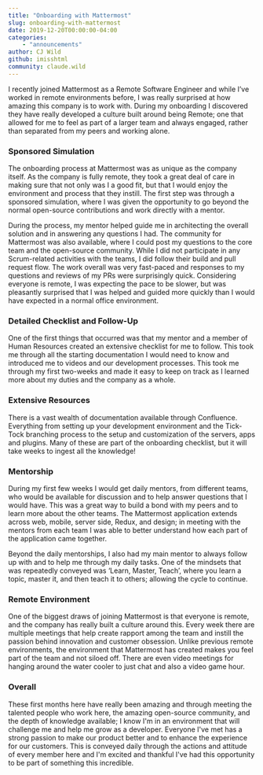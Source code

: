 ```yaml
---
title: "Onboarding with Mattermost"
slug: onboarding-with-mattermost
date: 2019-12-20T00:00:00-04:00
categories:
    - "announcements"
author: CJ Wild
github: imisshtml
community: claude.wild
---
```


I recently joined Mattermost as a Remote Software Engineer and while I’ve worked in remote environments before, I was really surprised at how amazing this company is to work with. During my onboarding I discovered they have really developed a culture built around being Remote; one that allowed for me to feel as part of a larger team and always engaged, rather than separated from my peers and working alone. 

### Sponsored Simulation
The onboarding process at Mattermost was as unique as the company itself. As the company is fully remote, they took a great deal of care in making sure that not only was I a good fit, but that I would enjoy the environment and process that they instill. The first step was through a sponsored simulation, where I was given the opportunity to go beyond the normal open-source contributions and work directly with a mentor. 

During the process, my mentor helped guide me in architecting the overall solution and in answering any questions I had. The community for Mattermost was also available, where I could post my questions to the core team and the open-source community. While I did not participate in any Scrum-related activities with the teams, I did follow their build and pull request flow. The work overall was very fast-paced and responses to my questions and reviews of my PRs were surprisingly quick. Considering everyone is remote, I was expecting the pace to be slower, but was pleasantly surprised that I was helped and guided more quickly than I would have expected in a normal office environment.

### Detailed Checklist and Follow-Up
One of the first things that occurred was that my mentor and a member of Human Resources created an extensive checklist for me to follow. This took me through all the starting documentation I would need to know and introduced me to videos and our development processes. This took me through my first two-weeks and made it easy to keep on track as I learned more about my duties and the company as a whole. 

### Extensive Resources
There is a vast wealth of documentation available through Confluence. Everything from setting up your development environment and the Tick-Tock branching process to the setup and customization of the servers, apps and plugins. Many of these are part of the onboarding checklist, but it will take weeks to ingest all the knowledge!

### Mentorship
During my first few weeks I would get daily mentors, from different teams, who would be available for discussion and to help answer questions that I would have. This was a great way to build a bond with my peers and to learn more about the other teams. The Mattermost application extends across web, mobile, server side, Redux, and design; in meeting with the mentors from each team I was able to better understand how each part of the application came together. 

Beyond the daily mentorships, I also had my main mentor to always follow up with and to help me through my daily tasks. One of the mindsets that was repeatedly conveyed was ‘Learn, Master, Teach’, where you learn a topic, master it, and then teach it to others; allowing the cycle to continue. 

### Remote Environment
One of the biggest draws of joining Mattermost is that everyone is remote, and the company has really built a culture around this. Every week there are multiple meetings that help create rapport among the team and instill the passion behind innovation and customer obsession. Unlike previous remote environments, the environment that Mattermost has created makes you feel part of the team and not siloed off. There are even video meetings for hanging around the water cooler to just chat and also a video game hour.

### Overall
These first months here have really been amazing and through meeting the talented people who work here, the amazing open-source community, and the depth of knowledge available; I know I'm in an environment that will challenge me and help me grow as a developer. Everyone I've met has a strong passion to make our product better and to enhance the experience for our customers. This is conveyed daily through the actions and attitude of every member here and I'm excited and thankful I've had this opportunity to be part of something this incredible.
